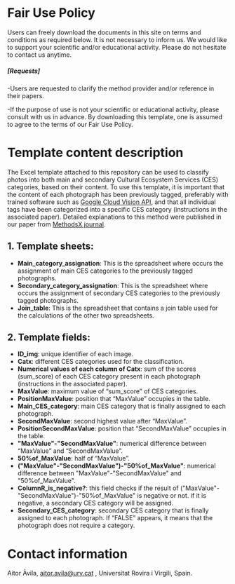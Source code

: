 # Fair Use Policy
Users can freely download the documents in this site on terms and conditions as required below. It is not necessary to inform us. We would like to support your scientific and/or educational activity. Please do not hesitate to contact us anytime. 
##### [Requests]
-Users are requested to clarify the method provider and/or reference in their papers.

-If the purpose of use is not your scientific or educational activity, please consult with us in advance.
By downloading this template, one is assumed to agree to the terms of our Fair Use Policy.
# Template content description
The Excel template attached to this repository can be used to classify photos into both main and secondary Cultural Ecosystem Services (CES) categories, based on their content. To use this template, it is important that the content of each photograph has been previously tagged, preferably with trained software such as [Google Cloud Vision API](https://cloud.google.com/vision), and that all individual tags have been categorized into a specific CES category (instructions in the associated paper). Detailed explanations to this method were published in our paper from [MethodsX journal](https://www.journals.elsevier.com/methodsx).
## 1. Template sheets:
* __Main_category_assignation__: This is the spreadsheet where occurs the assignment of main CES categories to the previously tagged photographs.
* __Secondary_category_assignation__: This is the spreadsheet where occurs the assignment of secondary CES categories to the previously tagged photographs.
* __Join_table__: This is the spreadsheet that contains a join table used for the calculations of the other two spreadsheets.
## 2. Template fields:
* __ID_img__: unique identifier of each image.
* __Catx__: different CES categories used for the classification.
* __Numerical values of each column of Catx__: sum of the scores (sum_score) of each CES category present in each photograph (instructions in the associated paper).
* __MaxValue__: maximum value of “sum_score” of CES categories. 
* __PositionMaxValue__: position that “MaxValue” occupies in the table.
* __Main_CES_category__: main CES category that is finally assigned to each photograph.
* __SecondMaxValue__: second highest value after “MaxValue”.
* __PositionSecondMaxValue__: position that “SecondMaxValue” occupies in the table.
* __"MaxValue"-"SecondMaxValue"__: numerical difference between “MaxValue” and “SecondMaxValue”.
* __50%of_MaxValue__: half of “MaxValue”.
* __("MaxValue"-"SecondMaxValue")-"50%of_MaxValue"__: numerical difference between "MaxValue"-"SecondMaxValue" and "50%of_MaxValue".
* __ColumnR_is_negative?__: this field checks if the result of ("MaxValue"-"SecondMaxValue")-"50%of_MaxValue" is negative or not. if it is negative, a secondary CES category will be assigned.
* __Secondary_CES_category__: secondary CES category that is finally assigned to each photograph. If “FALSE” appears, it means that the photograph does not require a category.
# Contact information
Aitor Àvila, aitor.avila@urv.cat , Universitat Rovira i Virgili, Spain. 
